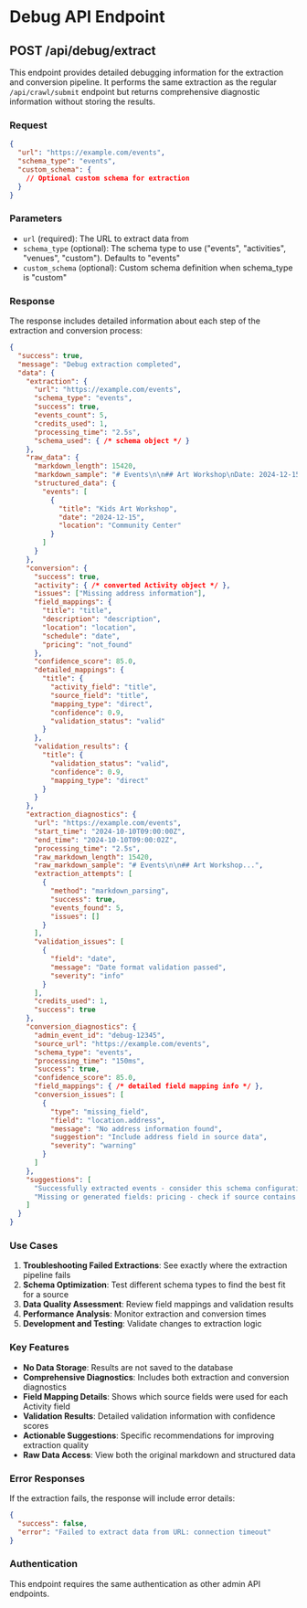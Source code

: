 # Debug API Endpoint

## POST /api/debug/extract

This endpoint provides detailed debugging information for the extraction and conversion pipeline. It performs the same extraction as the regular `/api/crawl/submit` endpoint but returns comprehensive diagnostic information without storing the results.

### Request

```json
{
  "url": "https://example.com/events",
  "schema_type": "events",
  "custom_schema": {
    // Optional custom schema for extraction
  }
}
```

### Parameters

- `url` (required): The URL to extract data from
- `schema_type` (optional): The schema type to use ("events", "activities", "venues", "custom"). Defaults to "events"
- `custom_schema` (optional): Custom schema definition when schema_type is "custom"

### Response

The response includes detailed information about each step of the extraction and conversion process:

```json
{
  "success": true,
  "message": "Debug extraction completed",
  "data": {
    "extraction": {
      "url": "https://example.com/events",
      "schema_type": "events",
      "success": true,
      "events_count": 5,
      "credits_used": 1,
      "processing_time": "2.5s",
      "schema_used": { /* schema object */ }
    },
    "raw_data": {
      "markdown_length": 15420,
      "markdown_sample": "# Events\n\n## Art Workshop\nDate: 2024-12-15...",
      "structured_data": {
        "events": [
          {
            "title": "Kids Art Workshop",
            "date": "2024-12-15",
            "location": "Community Center"
          }
        ]
      }
    },
    "conversion": {
      "success": true,
      "activity": { /* converted Activity object */ },
      "issues": ["Missing address information"],
      "field_mappings": {
        "title": "title",
        "description": "description",
        "location": "location",
        "schedule": "date",
        "pricing": "not_found"
      },
      "confidence_score": 85.0,
      "detailed_mappings": {
        "title": {
          "activity_field": "title",
          "source_field": "title",
          "mapping_type": "direct",
          "confidence": 0.9,
          "validation_status": "valid"
        }
      },
      "validation_results": {
        "title": {
          "validation_status": "valid",
          "confidence": 0.9,
          "mapping_type": "direct"
        }
      }
    },
    "extraction_diagnostics": {
      "url": "https://example.com/events",
      "start_time": "2024-10-10T09:00:00Z",
      "end_time": "2024-10-10T09:00:02Z",
      "processing_time": "2.5s",
      "raw_markdown_length": 15420,
      "raw_markdown_sample": "# Events\n\n## Art Workshop...",
      "extraction_attempts": [
        {
          "method": "markdown_parsing",
          "success": true,
          "events_found": 5,
          "issues": []
        }
      ],
      "validation_issues": [
        {
          "field": "date",
          "message": "Date format validation passed",
          "severity": "info"
        }
      ],
      "credits_used": 1,
      "success": true
    },
    "conversion_diagnostics": {
      "admin_event_id": "debug-12345",
      "source_url": "https://example.com/events",
      "schema_type": "events",
      "processing_time": "150ms",
      "success": true,
      "confidence_score": 85.0,
      "field_mappings": { /* detailed field mapping info */ },
      "conversion_issues": [
        {
          "type": "missing_field",
          "field": "location.address",
          "message": "No address information found",
          "suggestion": "Include address field in source data",
          "severity": "warning"
        }
      ]
    },
    "suggestions": [
      "Successfully extracted events - consider this schema configuration for production",
      "Missing or generated fields: pricing - check if source contains this information"
    ]
  }
}
```

### Use Cases

1. **Troubleshooting Failed Extractions**: See exactly where the extraction pipeline fails
2. **Schema Optimization**: Test different schema types to find the best fit for a source
3. **Data Quality Assessment**: Review field mappings and validation results
4. **Performance Analysis**: Monitor extraction and conversion times
5. **Development and Testing**: Validate changes to extraction logic

### Key Features

- **No Data Storage**: Results are not saved to the database
- **Comprehensive Diagnostics**: Includes both extraction and conversion diagnostics
- **Field Mapping Details**: Shows which source fields were used for each Activity field
- **Validation Results**: Detailed validation information with confidence scores
- **Actionable Suggestions**: Specific recommendations for improving extraction quality
- **Raw Data Access**: View both the original markdown and structured data

### Error Responses

If the extraction fails, the response will include error details:

```json
{
  "success": false,
  "error": "Failed to extract data from URL: connection timeout"
}
```

### Authentication

This endpoint requires the same authentication as other admin API endpoints.